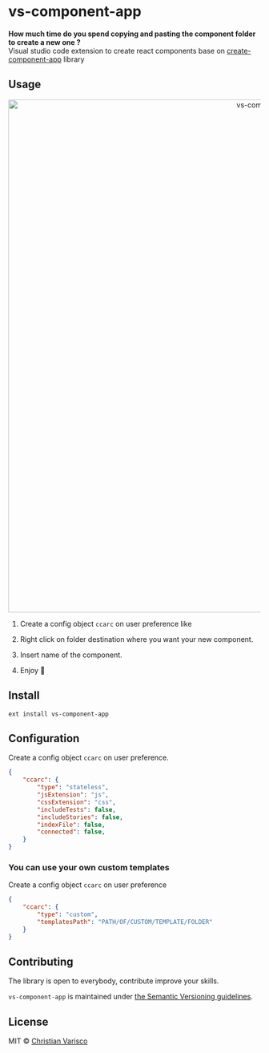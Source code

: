 # vs-component-app

**How much time do you spend copying and pasting the component folder to create a new one ?**<br />
Visual studio code extension to create react components base on [create-component-app](https://github.com/CVarisco/create-component-app) library<br />


## Usage

<p align="center">
  <img src="https://user-images.githubusercontent.com/7335613/28039065-44f14f88-65c1-11e7-98ef-ff4cf5dc6d18.gif" alt="vs-component-app" width="1024" />
</p>

1) Create a config object `ccarc` on user preference like

2) Right click on folder destination where you want your new component.
3) Insert name of the component.
4) Enjoy :taco:

## Install 

```
ext install vs-component-app
```

## Configuration
Create a config object `ccarc` on user preference.  
```json
{
    "ccarc": {   
        "type": "stateless",
        "jsExtension": "js",
        "cssExtension": "css",
        "includeTests": false,
        "includeStories": false,
        "indexFile": false,
        "connected": false,
    }
}
```

### You can use your own custom templates

Create a config object `ccarc` on user preference

```json
{   
    "ccarc": {   
        "type": "custom",
        "templatesPath": "PATH/OF/CUSTOM/TEMPLATE/FOLDER"
    }
}
```

## Contributing
The library is open to everybody, contribute improve your skills.   

`vs-component-app` is maintained under [the Semantic Versioning guidelines](http://semver.org/).

## License

MIT © [Christian Varisco](https://github.com/CVarisco)